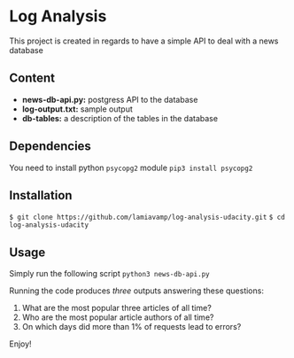 # Log Analysis
This project is created in regards to have a simple API to deal with a news database

## Content
- **news-db-api.py:** postgress API to the database
- **log-output.txt:** sample output
- **db-tables:** a description of the tables in the database

## Dependencies
You need to install python `psycopg2` module
`pip3 install psycopg2`

## Installation
`$ git clone https://github.com/lamiavamp/log-analysis-udacity.git`
`$ cd log-analysis-udacity`

## Usage
Simply run the following script
`python3 news-db-api.py`

Running the code produces *three* outputs answering these questions:
1. What are the most popular three articles of all time?
2. Who are the most popular article authors of all time?
3. On which days did more than 1% of requests lead to errors?

Enjoy!
